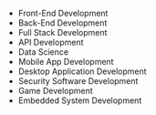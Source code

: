 - Front-End Development
- Back-End Development
- Full Stack Development
- API Development
- Data Science
- Mobile App Development
- Desktop Application Development
- Security Software Development
- Game Development
- Embedded System Development